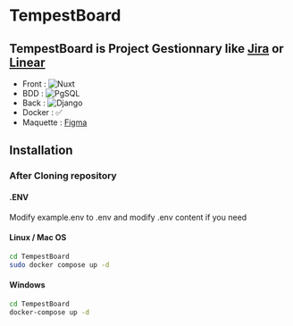 # TempestBoard

## TempestBoard is Project Gestionnary like [Jira](https://www.atlassian.com/fr/software/jira) or [Linear](https://linear.app/)

- Front : ![Nuxt](https://img.shields.io/badge/-Angular-%25?style=for-the-badge&logo=Angular&color=%23e30036)
- BDD : ![PgSQL](https://img.shields.io/badge/PgSQL-005C84?style=for-the-badge&logo=postgresql&logoColor=white)
- Back : ![Django](https://img.shields.io/badge/-Spring_Boot-0a3c29?style=for-the-badge&logo=spring&logoColor=white)
- Docker : ✅
- Maquette : [Figma](https://www.figma.com/design/vemwaPRhJGu4l6wu7rfIeO/TempestBoard?node-id=0-1&t=PDlt6zFb6gvx1Xrq-1)

## Installation

### After Cloning repository

#### .ENV

Modify example.env to .env and modify .env content if you need

#### Linux / Mac OS

```bash
cd TempestBoard
sudo docker compose up -d
```

#### Windows

```bash
cd TempestBoard
docker-compose up -d
```

